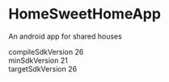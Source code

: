 # HomeSweetHomeApp
An android app for shared houses


compileSdkVersion 26  
	minSdkVersion 21   
	targetSdkVersion 26  
	